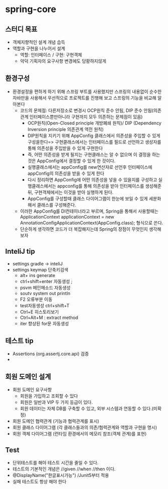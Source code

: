 # spring-core
## 스터디 목표
- 객체지향적인 설계 개념 습득
- 역할과 구현을 나누어서 설계
  - 역할: 인터페이스 / 구현: 구현객체
  - 악덕 기획자의 요구사항 변경에도 당황하지않게 
## 환경구성
- 환경설정을 편하게 하기 위해 스프링 부트를 사용했지만 스프링의 내용없이 순수한 자바만을 사용해서 우선적으로 프로젝트를 진행해 보고 스프링의 기능을 비교해 알아본다
  - 코드의 문제점: 다른저장소로 변경시 OCP원칙 준수 안됨, DIP 준수 안됨(의존관계 인터페이스뿐만아니라 구현까지 모두 의존하는 문제점이 있음)
    - OCP원칙(Open-Closed principle 개방폐쇄 원칙)/ DIP (Dependency Inversion principle 의존관계 역전 원칙)    
    - DIP원칙을 지키기 위해 AppConfig 클래스에서 의존성을 주입할 수 있게 구성을한다=> 구현클래스에서는 인터페이스를 필드로 선언하고 생성자를 통해 의존성을 주입받을 수 있게 구현한다
    - 즉, 어떤 의존성을 받게 될지는 구현클래스는 알 수 없으며 이 결정을 하는 것은 AppConfig에서 결정할 수 있게 한 것이다. 
    - 실행클래스에서는 appConfig를 new연산자로 선언후 인터페이스에 appConfig의 의존성을 받을 수 있게 한다
    - 다시 정리하면 AppConfig에 어떤 의존성을 넣을 수 있을지를 구성하고 실행클래스에서는 appconfig를 통해 의존성을 받아 인터페이스를 생성해준 뒤, 구현객체에서는 이것을 받아 실행하게 된다.
    - AppConfig를 구성할때 클래스 다이어그램이 한눈에 보일 수 있게 세분화해서 클래스를 구성해준다.
  - 이러한 AppConfig를 DI컨테이너라고 부르며, Spring을 통해서 사용할때는 ApplicationContext applicationContext = new AnnotationConfigApplicationContext(AppConfig.class); 형식으로 쓴다.
  - 단순하게 생각하면 코드가 더 복잡해지는데 Spring의 장점이 무엇인지 생각해보자

## InteliJ tip
- settings gradle -> inteliJ
- settings keymap 단축키검색
  - alt+ ins generate  
  - ctrl+shift+enter 자동생성 ;
  - psvm 메인메소드 자동생성 
  - soutv system out println 
  - F2 오류부분 이동
  - test자동생성 ctrl+shift+T
  - Ctrl+E 히스토리보기
  - Ctrl+Alt+M : extract method
  - iter 향상된 for문 자동생성
## 테스트 tip
- Assertions (org.assertj.core.api) 검증
- 
## 회원 도메인 설계
- 회원 도메인 요구사항
  - 회원을 가입하고 조회할 수 있다
  - 회원은 일반과 VIP 두 가지 등급이 있다.
  - 회원 데이터는 자체 DB를 구축할 수 있고, 외부 시스템과 연동할 수 있다.(미확정)
- 회원 도메인 협력관계 (기능과 협력관계를 표시)
- 회원 클래스 다이어그램 (각 클래스들과의 의존/협력관계와 역할과 구현을 명시)
- 회원 객체 다이어그램 (런타임 환경에서의 메모리 참조(객체 관계)를 표현)


## Test
- 단위테스트를 해야 테스트 시간을 줄일 수 있다.
- 테스트의 기본적인 개념은 //given //when //then 이다.
- @DisplayName("한글표시가능") /Junit5부터 적용
- 실패 테스트도 항상 해야 한다
